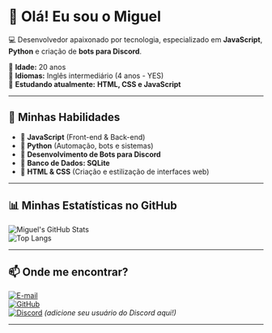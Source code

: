 # 👋 Olá! Eu sou o Miguel

💻 Desenvolvedor apaixonado por tecnologia, especializado em **JavaScript**, **Python** e criação de **bots para Discord**.

📌 **Idade:** 20 anos  
📌 **Idiomas:** Inglês intermediário (4 anos - YES)  
📌 **Estudando atualmente:** **HTML, CSS e JavaScript**  

---

## 🚀 **Minhas Habilidades**  

- 🔹 **JavaScript** (Front-end & Back-end)  
- 🔹 **Python** (Automação, bots e sistemas)  
- 🔹 **Desenvolvimento de Bots para Discord**  
- 🔹 **Banco de Dados: SQLite**  
- 🔹 **HTML & CSS** (Criação e estilização de interfaces web)  

---

## 📊 **Minhas Estatísticas no GitHub**  

![Miguel's GitHub Stats](https://github-readme-stats.vercel.app/api?username=miguel&show_icons=true&theme=radical)  
![Top Langs](https://github-readme-stats.vercel.app/api/top-langs/?username=miguel&layout=compact&theme=radical)  

---

## 📫 **Onde me encontrar?**  

[![E-mail](https://img.shields.io/badge/Email-mferradaes%40gmail.com-red?style=for-the-badge&logo=gmail)](mailto:mferradaes@gmail.com)  
[![GitHub](https://img.shields.io/badge/GitHub-Miguel-black?style=for-the-badge&logo=github)](https://github.com/miguel)  
[![Discord](https://img.shields.io/badge/Discord-Entre%20em%20contato-blue?style=for-the-badge&logo=discord)](#) *(adicione seu usuário do Discord aqui!)*  

---


